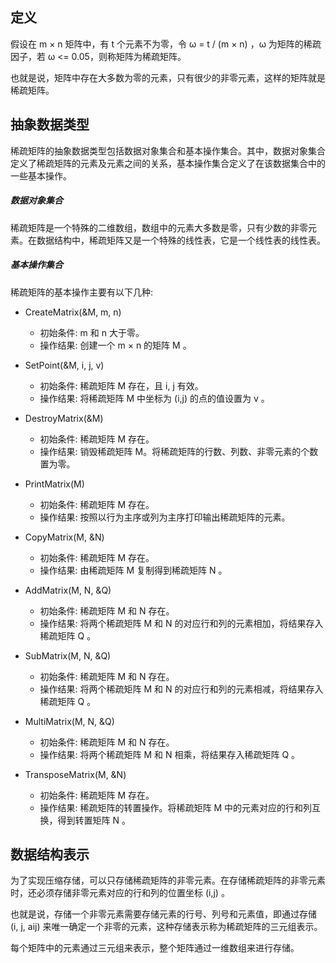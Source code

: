 ﻿
## 定义

假设在 m × n 矩阵中，有 t 个元素不为零，令 ω = t / (m × n) ，ω 为矩阵的稀疏因子，若 ω <= 0.05，则称矩阵为稀疏矩阵。

也就是说，矩阵中存在大多数为零的元素，只有很少的非零元素，这样的矩阵就是稀疏矩阵。


## 抽象数据类型

稀疏矩阵的抽象数据类型包括数据对象集合和基本操作集合。其中，数据对象集合定义了稀疏矩阵的元素及元素之间的关系，基本操作集合定义了在该数据集合中的一些基本操作。

##### 数据对象集合

稀疏矩阵是一个特殊的二维数组，数组中的元素大多数是零，只有少数的非零元素。在数据结构中，稀疏矩阵又是一个特殊的线性表，它是一个线性表的线性表。

##### 基本操作集合

稀疏矩阵的基本操作主要有以下几种:

- CreateMatrix(&M, m, n)
    + 初始条件: m 和 n 大于零。
    + 操作结果: 创建一个 m × n 的矩阵 M 。
    
- SetPoint(&M, i, j, v)
    + 初始条件: 稀疏矩阵 M 存在，且 i, j 有效。
    + 操作结果: 将稀疏矩阵 M 中坐标为 (i,j) 的点的值设置为 v 。

- DestroyMatrix(&M)
    + 初始条件: 稀疏矩阵 M 存在。
    + 操作结果: 销毁稀疏矩阵 M。将稀疏矩阵的行数、列数、非零元素的个数置为零。

- PrintMatrix(M)
    + 初始条件: 稀疏矩阵 M 存在。
    + 操作结果: 按照以行为主序或列为主序打印输出稀疏矩阵的元素。

- CopyMatrix(M, &N)
    + 初始条件: 稀疏矩阵 M 存在。
    + 操作结果: 由稀疏矩阵 M 复制得到稀疏矩阵 N 。

- AddMatrix(M, N, &Q)
    + 初始条件: 稀疏矩阵 M 和 N 存在。
    + 操作结果: 将两个稀疏矩阵 M 和 N 的对应行和列的元素相加，将结果存入稀疏矩阵 Q 。

- SubMatrix(M, N, &Q)
    + 初始条件: 稀疏矩阵 M 和 N 存在。
    + 操作结果: 将两个稀疏矩阵 M 和 N 的对应行和列的元素相减，将结果存入稀疏矩阵 Q 。

- MultiMatrix(M, N, &Q)
    + 初始条件: 稀疏矩阵 M 和 N 存在。
    + 操作结果: 将两个稀疏矩阵 M 和 N 相乘，将结果存入稀疏矩阵 Q 。

- TransposeMatrix(M, &N)
    + 初始条件: 稀疏矩阵 M 存在。
    + 操作结果: 稀疏矩阵的转置操作。将稀疏矩阵 M 中的元素对应的行和列互换，得到转置矩阵 N 。
    

## 数据结构表示

为了实现压缩存储，可以只存储稀疏矩阵的非零元素。在存储稀疏矩阵的非零元素时，还必须存储非零元素对应的行和列的位置坐标 (i,j) 。

也就是说，存储一个非零元素需要存储元素的行号、列号和元素值，即通过存储 (i, j, aij) 来唯一确定一个非零的元素，这种存储表示称为稀疏矩阵的三元组表示。

每个矩阵中的元素通过三元组来表示，整个矩阵通过一维数组来进行存储。
